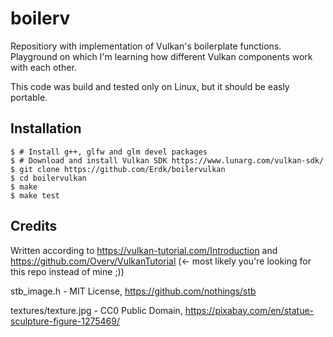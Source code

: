 # boilerv

Repositiory with implementation of Vulkan's boilerplate functions. Playground on which I'm learning how different Vulkan components work with each other.

This code was build and tested only on Linux, but it should be easly portable.

## Installation

```
$ # Install g++, glfw and glm devel packages
$ # Download and install Vulkan SDK https://www.lunarg.com/vulkan-sdk/
$ git clone https://github.com/Erdk/boilervulkan
$ cd boilervulkan
$ make
$ make test

```

## Credits

Written according to https://vulkan-tutorial.com/Introduction and https://github.com/Overv/VulkanTutorial (<- most likely you're looking for this repo instead of mine ;))

stb_image.h - MIT License, https://github.com/nothings/stb

textures/texture.jpg - CC0 Public Domain, https://pixabay.com/en/statue-sculpture-figure-1275469/
